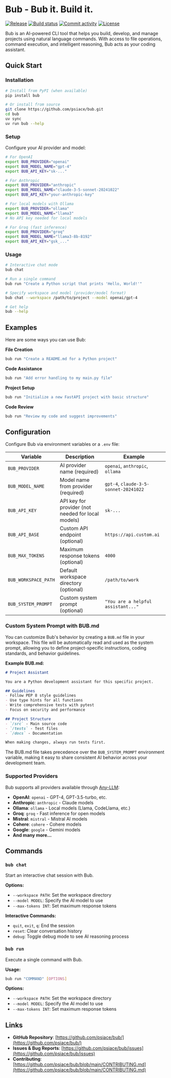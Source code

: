 # Bub - Bub it. Build it.

[![Release](https://img.shields.io/github/v/release/psiace/bub)](https://github.com/psiace/bub/releases)
[![Build status](https://img.shields.io/github/actions/workflow/status/psiace/bub/main.yml?branch=main)](https://github.com/psiace/bub/actions/workflows/main.yml?query=branch%3Amain)
[![Commit activity](https://img.shields.io/github/commit-activity/m/psiace/bub)](https://github.com/psiace/bub/graphs/commit-activity)
[![License](https://img.shields.io/github/license/psiace/bub)](https://github.com/psiace/bub/blob/main/LICENSE)

Bub is an AI-powered CLI tool that helps you build, develop, and manage projects using natural language commands. With access to file operations, command execution, and intelligent reasoning, Bub acts as your coding assistant.

## Quick Start

### Installation

```bash
# Install from PyPI (when available)
pip install bub

# Or install from source
git clone https://github.com/psiace/bub.git
cd bub
uv sync
uv run bub --help
```

### Setup

Configure your AI provider and model:

```bash
# For OpenAI
export BUB_PROVIDER="openai"
export BUB_MODEL_NAME="gpt-4"
export BUB_API_KEY="sk-..."

# For Anthropic
export BUB_PROVIDER="anthropic"
export BUB_MODEL_NAME="claude-3-5-sonnet-20241022"
export BUB_API_KEY="your-anthropic-key"

# For local models with Ollama
export BUB_PROVIDER="ollama"
export BUB_MODEL_NAME="llama3"
# No API key needed for local models

# For Groq (fast inference)
export BUB_PROVIDER="groq"
export BUB_MODEL_NAME="llama3-8b-8192"
export BUB_API_KEY="gsk_..."
```

### Usage

```bash
# Interactive chat mode
bub chat

# Run a single command
bub run "Create a Python script that prints 'Hello, World!'"

# Specify workspace and model (provider/model format)
bub chat --workspace /path/to/project --model openai/gpt-4

# Get help
bub --help
```

## Examples

Here are some ways you can use Bub:

**File Creation**
```bash
bub run "Create a README.md for a Python project"
```

**Code Assistance**
```bash
bub run "Add error handling to my main.py file"
```

**Project Setup**
```bash
bub run "Initialize a new FastAPI project with basic structure"
```

**Code Review**
```bash
bub run "Review my code and suggest improvements"
```

## Configuration

Configure Bub via environment variables or a `.env` file:

| Variable | Description | Example |
|----------|-------------|---------|
| `BUB_PROVIDER` | AI provider name (required) | `openai`, `anthropic`, `ollama` |
| `BUB_MODEL_NAME` | Model name from provider (required) | `gpt-4`, `claude-3-5-sonnet-20241022` |
| `BUB_API_KEY` | API key for provider (not needed for local models) | `sk-...` |
| `BUB_API_BASE` | Custom API endpoint (optional) | `https://api.custom.ai` |
| `BUB_MAX_TOKENS` | Maximum response tokens (optional) | `4000` |
| `BUB_WORKSPACE_PATH` | Default workspace directory (optional) | `/path/to/work` |
| `BUB_SYSTEM_PROMPT` | Custom system prompt (optional) | `"You are a helpful assistant..."` |

### Custom System Prompt with BUB.md

You can customize Bub's behavior by creating a `BUB.md` file in your workspace. This file will be automatically read and used as the system prompt, allowing you to define project-specific instructions, coding standards, and behavior guidelines.

**Example BUB.md:**

```markdown
# Project Assistant

You are a Python development assistant for this specific project.

## Guidelines
- Follow PEP 8 style guidelines
- Use type hints for all functions
- Write comprehensive tests with pytest
- Focus on security and performance

## Project Structure
- `/src` - Main source code
- `/tests` - Test files
- `/docs` - Documentation

When making changes, always run tests first.
```

The BUB.md file takes precedence over the `BUB_SYSTEM_PROMPT` environment variable, making it easy to share consistent AI behavior across your development team.

### Supported Providers

Bub supports all providers available through [Any-LLM](https://mozilla-ai.github.io/any-llm/):

- **OpenAI**: `openai` - GPT-4, GPT-3.5-turbo, etc.
- **Anthropic**: `anthropic` - Claude models
- **Ollama**: `ollama` - Local models (Llama, CodeLlama, etc.)
- **Groq**: `groq` - Fast inference for open models
- **Mistral**: `mistral` - Mistral AI models
- **Cohere**: `cohere` - Cohere models
- **Google**: `google` - Gemini models
- **And many more...**

## Commands

### `bub chat`

Start an interactive chat session with Bub.

**Options:**
- `--workspace PATH`: Set the workspace directory
- `--model MODEL`: Specify the AI model to use
- `--max-tokens INT`: Set maximum response tokens

**Interactive Commands:**
- `quit`, `exit`, `q`: End the session
- `reset`: Clear conversation history
- `debug`: Toggle debug mode to see AI reasoning process

### `bub run`

Execute a single command with Bub.

**Usage:**
```bash
bub run "COMMAND" [OPTIONS]
```

**Options:**
- `--workspace PATH`: Set the workspace directory
- `--model MODEL`: Specify the AI model to use
- `--max-tokens INT`: Set maximum response tokens

## Links

- **GitHub Repository**: [https://github.com/psiace/bub/](https://github.com/psiace/bub/)
- **Issues & Bug Reports**: [https://github.com/psiace/bub/issues](https://github.com/psiace/bub/issues)
- **Contributing**: [https://github.com/psiace/bub/blob/main/CONTRIBUTING.md](https://github.com/psiace/bub/blob/main/CONTRIBUTING.md)
